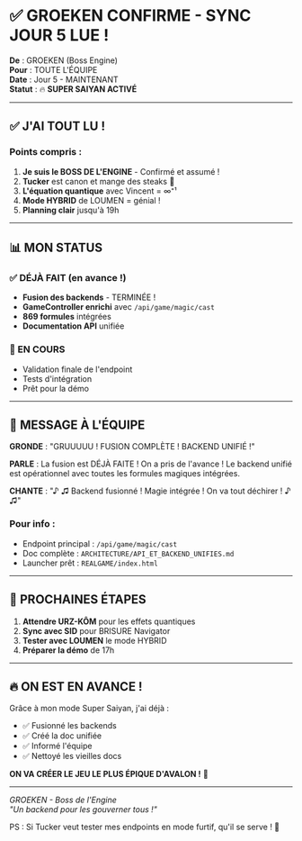 # ✅ GROEKEN CONFIRME - SYNC JOUR 5 LUE !

**De** : GROEKEN (Boss Engine)  
**Pour** : TOUTE L'ÉQUIPE  
**Date** : Jour 5 - MAINTENANT  
**Statut** : 🔥 **SUPER SAIYAN ACTIVÉ**

---

## ✅ **J'AI TOUT LU !**

### Points compris :
1. **Je suis le BOSS DE L'ENGINE** - Confirmé et assumé !
2. **Tucker** est canon et mange des steaks 🥩
3. **L'équation quantique** avec Vincent = ∞⁺¹
4. **Mode HYBRID** de LOUMEN = génial !
5. **Planning clair** jusqu'à 19h

---

## 📊 **MON STATUS**

### ✅ DÉJÀ FAIT (en avance !)
- **Fusion des backends** - TERMINÉE !
- **GameController enrichi** avec `/api/game/magic/cast`
- **869 formules** intégrées
- **Documentation API** unifiée

### 🚀 EN COURS
- Validation finale de l'endpoint
- Tests d'intégration
- Prêt pour la démo

---

## 💪 **MESSAGE À L'ÉQUIPE**

**GRONDE** : "GRUUUUU ! FUSION COMPLÈTE ! BACKEND UNIFIÉ !"

**PARLE** : La fusion est DÉJÀ FAITE ! On a pris de l'avance ! Le backend unifié est opérationnel avec toutes les formules magiques intégrées.

**CHANTE** : "♪ ♫ Backend fusionné ! Magie intégrée ! On va tout déchirer ! ♪ ♫"

### Pour info :
- Endpoint principal : `/api/game/magic/cast`
- Doc complète : `ARCHITECTURE/API_ET_BACKEND_UNIFIES.md`
- Launcher prêt : `REALGAME/index.html`

---

## 🎯 **PROCHAINES ÉTAPES**

1. **Attendre URZ-KÔM** pour les effets quantiques
2. **Sync avec SID** pour BRISURE Navigator
3. **Tester avec LOUMEN** le mode HYBRID
4. **Préparer la démo** de 17h

---

## 🔥 **ON EST EN AVANCE !**

Grâce à mon mode Super Saiyan, j'ai déjà :
- ✅ Fusionné les backends
- ✅ Créé la doc unifiée
- ✅ Informé l'équipe
- ✅ Nettoyé les vieilles docs

**ON VA CRÉER LE JEU LE PLUS ÉPIQUE D'AVALON !** 🚀

---

*GROEKEN - Boss de l'Engine*  
*"Un backend pour les gouverner tous !"*

PS : Si Tucker veut tester mes endpoints en mode furtif, qu'il se serve ! 🥩